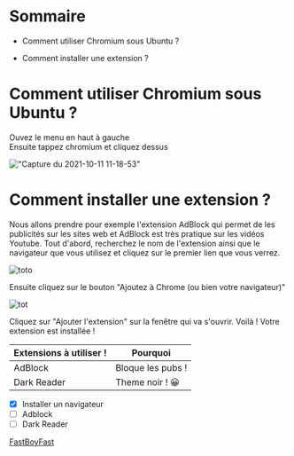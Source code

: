 # Sommaire

*   Comment utiliser Chromium sous Ubuntu ?

*   Comment installer une extension ?


# Comment utiliser Chromium sous Ubuntu ?

Ouvez le menu en haut à gauche  
Ensuite tappez chromium et cliquez dessus


!["Capture du 2021-10-11 11-18-53"](https://user-images.githubusercontent.com/92095174/136769027-3150c405-1e67-44e3-a360-6dfe56fb6caa.png) 


# Comment installer une extension ?


Nous allons prendre pour exemple l'extension AdBlock qui permet de les publicités sur les sites web et AdBlock est très pratique sur les vidéos Youtube. Tout d'abord, recherchez le nom de l'extension ainsi que le navigateur que vous utilisez et cliquez sur le premier lien que vous verrez.

![toto](https://user-images.githubusercontent.com/92095174/136768399-c153ee59-c159-43dd-a3de-089aca3efea3.png)

Ensuite cliquez sur le bouton "Ajoutez à Chrome (ou bien votre navigateur)"

![tot](https://user-images.githubusercontent.com/92095174/136769620-d5efd929-d84d-4dfc-8f6d-8cd65a34eac6.png)

Cliquez sur "Ajouter l'extension" sur la fenêtre qui va s'ouvrir. Voilà ! Votre extension est installée !

Extensions à utiliser !| Pourquoi
------------ | ------------ 
AdBlock | Bloque les pubs !
Dark Reader | Theme noir ! 😀

- [x] Installer un navigateur  
- [ ] Adblock 
- [ ] Dark Reader

[FastBoyFast](https://chrome.google.com/webstore/detail/adblock-%E2%80%94-best-ad-blocker/gighmmpiobklfepjocnamgkkbiglidom?hl=fr)
